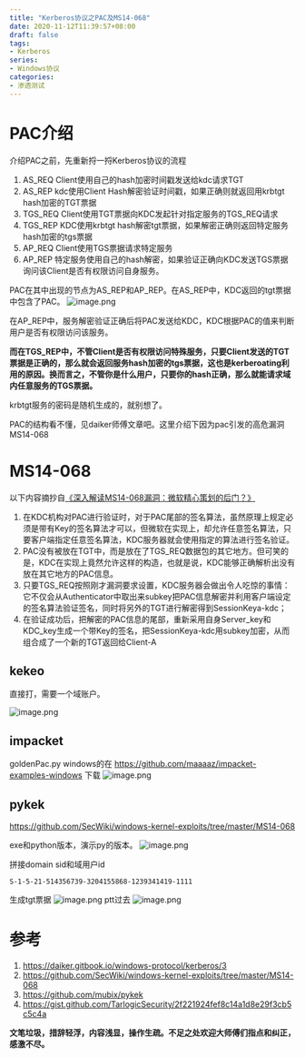 ```yaml
---
title: "Kerberos协议之PAC及MS14-068"
date: 2020-11-12T11:39:57+08:00
draft: false
tags:
- Kerberos
series:
- Windows协议
categories:
- 渗透测试
---
```



<!--more-->

# PAC介绍
介绍PAC之前，先重新捋一捋Kerberos协议的流程

1. AS_REQ Client使用自己的hash加密时间戳发送给kdc请求TGT
2. AS_REP kdc使用Client Hash解密验证时间戳，如果正确则就返回用krbtgt hash加密的TGT票据
3. TGS_REQ Client使用TGT票据向KDC发起针对指定服务的TGS_REQ请求
4. TGS_REP KDC使用krbtgt hash解密tgt票据，如果解密正确则返回特定服务hash加密的tgs票据
5. AP_REQ Client使用TGS票据请求特定服务
6. AP_REP 特定服务使用自己的hash解密，如果验证正确向KDC发送TGS票据询问该Client是否有权限访问自身服务。

PAC在其中出现的节点为AS_REP和AP_REP。在AS_REP中，KDC返回的tgt票据中包含了PAC。
![image.png](https://qiita-image-store.s3.ap-northeast-1.amazonaws.com/0/593424/d1a181f6-d90d-8df7-2da7-1b28070386cc.png)

在AP_REP中，服务解密验证正确后将PAC发送给KDC，KDC根据PAC的值来判断用户是否有权限访问该服务。

**而在TGS_REP中，不管Client是否有权限访问特殊服务，只要Client发送的TGT票据是正确的，那么就会返回服务hash加密的tgs票据，这也是kerberoating利用的原因。换而言之，不管你是什么用户，只要你的hash正确，那么就能请求域内任意服务的TGS票据。**

krbtgt服务的密码是随机生成的，就别想了。

PAC的结构看不懂，见daiker师傅文章吧。这里介绍下因为pac引发的高危漏洞MS14-068

# MS14-068

以下内容摘抄自[《深入解读MS14-068漏洞：微软精心策划的后门？》](https://www.freebuf.com/vuls/56081.html)

1. 在KDC机构对PAC进行验证时，对于PAC尾部的签名算法，虽然原理上规定必须是带有Key的签名算法才可以，但微软在实现上，却允许任意签名算法，只要客户端指定任意签名算法，KDC服务器就会使用指定的算法进行签名验证。
2. PAC没有被放在TGT中，而是放在了TGS_REQ数据包的其它地方。但可笑的是，KDC在实现上竟然允许这样的构造，也就是说，KDC能够正确解析出没有放在其它地方的PAC信息。
3. 只要TGS_REQ按照刚才漏洞要求设置，KDC服务器会做出令人吃惊的事情：它不仅会从Authenticator中取出来subkey把PAC信息解密并利用客户端设定的签名算法验证签名，同时将另外的TGT进行解密得到SessionKeya-kdc；
4. 在验证成功后，把解密的PAC信息的尾部，重新采用自身Server_key和KDC_key生成一个带Key的签名，把SessionKeya-kdc用subkey加密，从而组合成了一个新的TGT返回给Client-A

## kekeo
直接打，需要一个域账户。

![image.png](https://qiita-image-store.s3.ap-northeast-1.amazonaws.com/0/593424/fec91b68-b9e8-6c70-7a36-e7c83cfdc781.png)

## impacket
goldenPac.py windows的在 https://github.com/maaaaz/impacket-examples-windows 下载
![image.png](https://qiita-image-store.s3.ap-northeast-1.amazonaws.com/0/593424/e6e940a4-5b87-45d8-34b1-12433d707d0a.png)

## pykek
https://github.com/SecWiki/windows-kernel-exploits/tree/master/MS14-068

exe和python版本，演示py的版本。
![image.png](https://qiita-image-store.s3.ap-northeast-1.amazonaws.com/0/593424/bb165a46-3a43-c70c-dc41-ce583624f8c2.png)

拼接domain sid和域用户id

```
S-1-5-21-514356739-3204155868-1239341419-1111
```
生成tgt票据
![image.png](https://qiita-image-store.s3.ap-northeast-1.amazonaws.com/0/593424/a84fa640-4975-d56b-b28e-cfd1c0dfc9ca.png)
ptt过去
![image.png](https://qiita-image-store.s3.ap-northeast-1.amazonaws.com/0/593424/db4b7bff-8120-7c43-e64f-d61c0e0fac78.png)

# 参考
1. https://daiker.gitbook.io/windows-protocol/kerberos/3
2. https://github.com/SecWiki/windows-kernel-exploits/tree/master/MS14-068
3. https://github.com/mubix/pykek
4. https://gist.github.com/TarlogicSecurity/2f221924fef8c14a1d8e29f3cb5c5c4a


**文笔垃圾，措辞轻浮，内容浅显，操作生疏。不足之处欢迎大师傅们指点和纠正，感激不尽。**